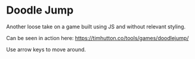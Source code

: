 # Doodle Jump

Another loose take on a game built using JS and without relevant styling. 

Can be seen in action here: https://timhutton.co/tools/games/doodlejump/

Use arrow keys to move around.
